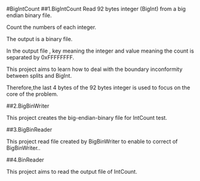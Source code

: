#BigIntCount
##1.BigIntCount
Read 92 bytes integer (BigInt) from a big endian binary file.

Count the numbers of each integer.

The output is a binary file.

In the output file , key meaning the integer and value meaning the count is separated by 0xFFFFFFFF.

This project aims to learn how to deal with the boundary inconformity between splits and BigInt.

Therefore,the last 4 bytes of the 92 bytes integer is used to focus on the core of the problem.

##2.BigBinWriter

This project creates the big-endian-binary file for IntCount test.

##3.BigBinReader

This project read file created by BigBinWriter to enable to correct of BigBinWriter..

##4.BinReader

This project aims to read the output file of IntCount.
